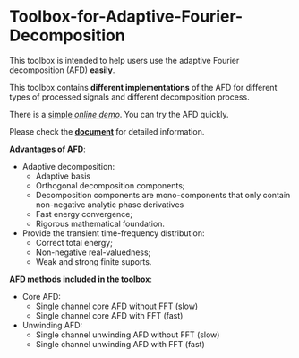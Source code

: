 # Toolbox-for-Adaptive-Fourier-Decomposition

This toolbox is intended to help users use the adaptive Fourier decomposition (AFD) **easily**. 

This toolbox contains **different implementations** of the AFD for different types of processed signals and different decomposition process.

There is a [simple *online demo*](http://zewang.site/AFD). You can try the AFD quickly.

Please check the [**document**](https://toolbox-for-adaptive-fourier-decomposition.readthedocs.io/) for detailed information. 

**Advantages of AFD**:

+ Adaptive decomposition:
  + Adaptive basis
  + Orthogonal decomposition components;
  + Decomposition components are  mono-components that only contain non-negative analytic phase derivatives
  + Fast energy convergence;
  + Rigorous mathematical foundation.
+ Provide the transient time-frequency distribution:
  + Correct total energy;
  + Non-negative real-valuedness;
  + Weak and strong finite suports.

**AFD methods included in the toolbox**:

+ Core AFD:
  + Single channel core AFD without FFT (slow)
  + Single channel core AFD with FFT (fast)
+ Unwinding AFD:
  + Single channel unwinding AFD without FFT (slow)
  + Single channel unwinding AFD with FFT (fast)

